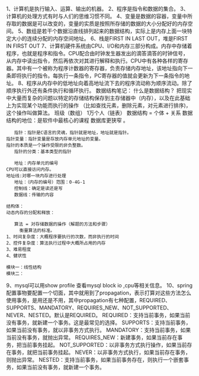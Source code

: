 1、计算机是执行输入、运算、输出的机器。
2、程序是指令和数据的集合。
3、计算机的处理方式有时与人们的思维习惯不同。
4、变量是数据的容器，变量中所存取的数据是可以改变的，变量的实质是按照所存储的数据的大小分配好的内存空间。
5、数组是若干个数据沿直线排列起来的数据结构，实际上是内存上面一块特定大小的连续分配的内存空间地址。
6、栈是FIRST IN  LAST OUT，堆是FIRST IN FIRST OUT
7、计算机硬件系统由CPU、I/O和内存三部分构成。内存中存储着程序，也就是程序和指令。CPU配合由时钟发生器发出的滴答滴答的时钟信号，从内存中读出指令，然后再依次对其进行解释和执行。CPU中有各种各样的寄存器。其中有一个被称为程序计数器的寄存器，负责存储内存地址，该地址指向下一条即将执行的指令。每执行一条指令，PC寄存器的值就会更新为下一条指令的地址。
8、程序从内存中的低地址向着高地址流下去的程序流动称为顺序流动。除了顺序执行外还有条件执行和循环执行。
	数据结构笔记：
	什么是数据结构？
	把现实中大量而复杂的问题以特定的存储结构保存到主存储器中（内存），以及在此基础上为实现某个功能而执行的操作
（比如查找元素，删除元素，对元素进行排序)，这个操作叫做算法。
	班级（数组）
       1万个人（链表）
	数据结构 = 个体 + 关系
	数据结构的地位：是软件中最核心的课程
       数据库更狭窄 。

       指针：指针是C语言的灵魂，指针就是地址，地址就是指针。
	指针变量：指针变量是存放内存单元地址的变量。
	指针的本质是一个操作受限的非负整数。
       指针的分类：基本类型的指针
				
       地址：内存单元的编号
	CPU可以直接访问内存。
	地址线:对哪一块内存进行处理
       地址：（内存的编号）范围：0-4G-1
       控制线：确定是读还是写
       数据线：传输的内容
	
	结构体：
	动态内存的分配和释放：

       算法 = 对存储数据的操作（解题的方法和步骤）
         衡量算法的标准。
	1、时间复杂度：大概程序要执行的次数，而非执行的时间
	2、控件复杂度：算法执行过程中大概所占用的内存
	3、难易程度
	4、健状性

	模块一：线性结构
	模块二：
9、mysql可以用show profile 查看mysql block io ,cpu等相关信息。
10、spring 配置事物要配置一个切面，其中就用到了propagation，表示打算对这些方法怎么使用事务，是用还是不用，其中propagation有七种配置，REQUIRED、SUPPORTS、MANDATORY、REQUIRES_NEW、NOT_SUPPORTED、NEVER、NESTED。默认是REQUIRED。
 REQUIRED：支持当前事务，如果当前没有事务，就新建一个事务。这是最常见的选择。 
 SUPPORTS：支持当前事务，如果当前没有事务，就以非事务方式执行。 
 MANDATORY：支持当前事务，如果当前没有事务，就抛出异常。 
 REQUIRES_NEW：新建事务，如果当前存在事务，把当前事务挂起。 
 NOT_SUPPORTED：以非事务方式执行操作，如果当前存在事务，就把当前事务挂起。 
 NEVER：以非事务方式执行，如果当前存在事务，则抛出异常。 
 NESTED：支持当前事务，如果当前事务存在，则执行一个嵌套事务，如果当前没有事务，就新建一个事务。